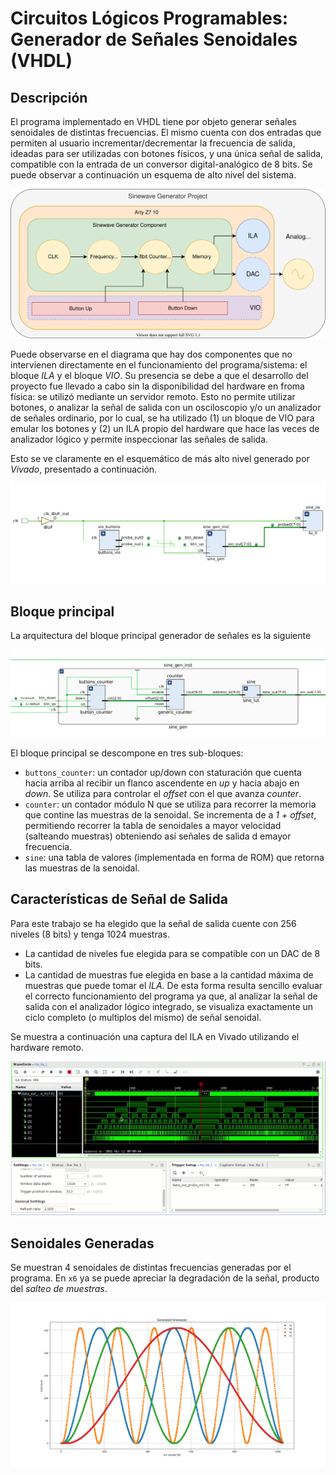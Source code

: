 
# Circuitos Lógicos Programables: Generador de Señales Senoidales (VHDL)
## Descripción
El programa implementado en VHDL tiene por objeto generar señales senoidales de distintas frecuencias. 
El mismo cuenta con dos entradas que permiten al usuario incrementar/decrementar la frecuencia de salida, ideadas para ser utilizadas con botones físicos, y una única señal de salida, compatible con la entrada de un conversor digital-analógico de 8 bits. Se puede observar a continuación un esquema de alto nivel del sistema.

![Description](./doc/images/BlockDiagram.svg)

Puede observarse en el diagrama que hay dos componentes que no intervienen directamente en el funcionamiento del programa/sistema: el bloque _ILA_ y el bloque _VIO_. Su presencia se debe a que el desarrollo del proyecto fue llevado a cabo sin la disponibilidad del hardware en froma física: se utilizó mediante un servidor remoto. Esto no permite utilizar botones, o analizar la señal de salida con un osciloscopio y/o un analizador de señales ordinario, por lo cual, se ha utilizado (1) un bloque de VIO para emular los botones y (2) un ILA propio del hardware que hace las veces de analizador lógico y permite inspeccionar las señales de salida. 

Esto se ve claramente en el esquemático de más alto nivel generado por _Vivado_, presentado a continuación.

![Esquemático](./doc/images/SchematicHighLevel.png)

## Bloque principal
La arquitectura del bloque principal generador de señales es la siguiente

![GeneradorSenoidales](./doc/images/SchematicDetailed.png)

El bloque principal se descompone en tres sub-bloques:
- ```buttons_counter```: un contador up/down con staturación que cuenta hacia arriba al recibir un flanco ascendente en _up_ y hacia abajo en _down_. Se utiliza para controlar el _offset_ con el que avanza *counter*.
- ```counter```: un contador módulo N que se utiliza para recorrer la memoria que contine las muestras de la senoidal. Se incrementa de a _1 + offset_, permitiendo recorrer la tabla de senoidales a mayor velocidad (salteando muestras) obteniendo así señales de salida d emayor frecuencia.
- ```sine```: una tabla de valores (implementada en forma de ROM) que retorna las muestras de la senoidal.

## Características de Señal de Salida
Para este trabajo se ha elegido que la señal de salida cuente con 256 niveles (8 bits) y tenga 1024 muestras. 

- La cantidad de niveles fue elegida para se compatible con un DAC de 8 bits. 
- La cantidad de muestras fue elegida en base a la cantidad máxima de muestras que puede tomar el _ILA_. De esta forma resulta sencillo evaluar el correcto funcionamiento del programa ya que, al analizar la señal de salida con el analizador lógico integrado, se visualiza exactamente un ciclo completo (o multiplos del mismo) de señal senoidal.

Se muestra a continuación una captura del ILA en Vivado utilizando el hardware remoto.

![Capturavivado](./doc/images/Sine.png)

## Senoidales Generadas
Se muestran 4 senoidales de distintas frecuencias generadas por el programa. En ``x6`` ya se puede apreciar la degradación de la señal, producto del _salteo de muestras_.

![Capturepython](./doc/images/Sinewaves.png)
